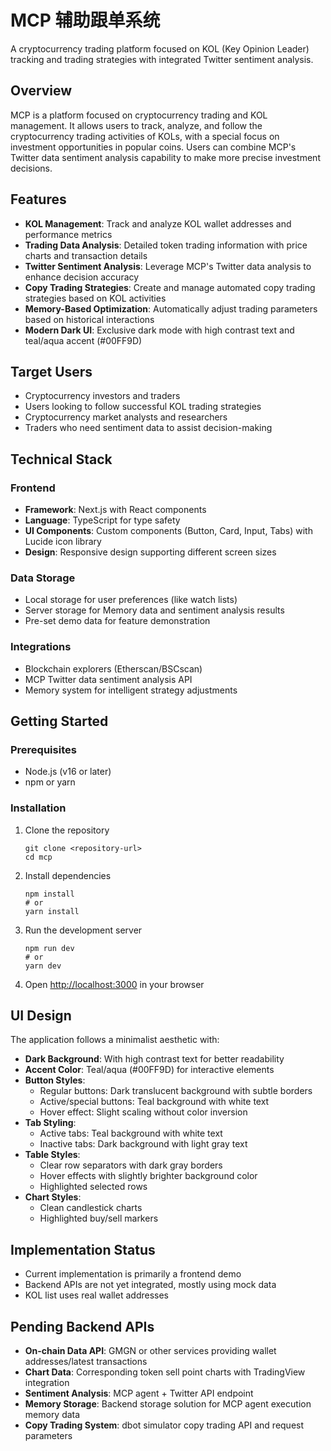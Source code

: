 # MCP 辅助跟单系统

A cryptocurrency trading platform focused on KOL (Key Opinion Leader) tracking and trading strategies with integrated Twitter sentiment analysis.

## Overview

MCP is a platform focused on cryptocurrency trading and KOL management. It allows users to track, analyze, and follow the cryptocurrency trading activities of KOLs, with a special focus on investment opportunities in popular coins. Users can combine MCP's Twitter data sentiment analysis capability to make more precise investment decisions.

## Features

- **KOL Management**: Track and analyze KOL wallet addresses and performance metrics
- **Trading Data Analysis**: Detailed token trading information with price charts and transaction details
- **Twitter Sentiment Analysis**: Leverage MCP's Twitter data analysis to enhance decision accuracy
- **Copy Trading Strategies**: Create and manage automated copy trading strategies based on KOL activities
- **Memory-Based Optimization**: Automatically adjust trading parameters based on historical interactions
- **Modern Dark UI**: Exclusive dark mode with high contrast text and teal/aqua accent (#00FF9D)

## Target Users

- Cryptocurrency investors and traders
- Users looking to follow successful KOL trading strategies
- Cryptocurrency market analysts and researchers
- Traders who need sentiment data to assist decision-making

## Technical Stack

### Frontend
- **Framework**: Next.js with React components
- **Language**: TypeScript for type safety
- **UI Components**: Custom components (Button, Card, Input, Tabs) with Lucide icon library
- **Design**: Responsive design supporting different screen sizes

### Data Storage
- Local storage for user preferences (like watch lists)
- Server storage for Memory data and sentiment analysis results
- Pre-set demo data for feature demonstration

### Integrations
- Blockchain explorers (Etherscan/BSCscan)
- MCP Twitter data sentiment analysis API
- Memory system for intelligent strategy adjustments

## Getting Started

### Prerequisites

- Node.js (v16 or later)
- npm or yarn

### Installation

1. Clone the repository
   ```
   git clone <repository-url>
   cd mcp
   ```

2. Install dependencies
   ```
   npm install
   # or
   yarn install
   ```

3. Run the development server
   ```
   npm run dev
   # or
   yarn dev
   ```

4. Open [http://localhost:3000](http://localhost:3000) in your browser

## UI Design

The application follows a minimalist aesthetic with:

- **Dark Background**: With high contrast text for better readability
- **Accent Color**: Teal/aqua (#00FF9D) for interactive elements
- **Button Styles**:
  - Regular buttons: Dark translucent background with subtle borders
  - Active/special buttons: Teal background with white text
  - Hover effect: Slight scaling without color inversion
- **Tab Styling**:
  - Active tabs: Teal background with white text
  - Inactive tabs: Dark background with light gray text
- **Table Styles**:
  - Clear row separators with dark gray borders
  - Hover effects with slightly brighter background color
  - Highlighted selected rows
- **Chart Styles**:
  - Clean candlestick charts
  - Highlighted buy/sell markers

## Implementation Status

- Current implementation is primarily a frontend demo
- Backend APIs are not yet integrated, mostly using mock data
- KOL list uses real wallet addresses

## Pending Backend APIs

- **On-chain Data API**: GMGN or other services providing wallet addresses/latest transactions
- **Chart Data**: Corresponding token sell point charts with TradingView integration
- **Sentiment Analysis**: MCP agent + Twitter API endpoint
- **Memory Storage**: Backend storage solution for MCP agent execution memory data
- **Copy Trading System**: dbot simulator copy trading API and request parameters
